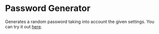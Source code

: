 # Password Generator
Generates a random password taking into account the given settings.
You can try it out [here](https://jmvgmr.github.io/password-generator/).